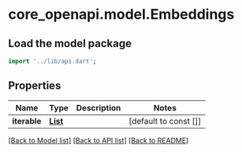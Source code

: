 # core_openapi.model.Embeddings

## Load the model package
```dart
import '../lib/api.dart';
```

## Properties
Name | Type | Description | Notes
------------ | ------------- | ------------- | -------------
**iterable** | [**List<Embedding>**](Embedding.md) |  | [default to const []]

[[Back to Model list]](../README.md#documentation-for-models) [[Back to API list]](../README.md#documentation-for-api-endpoints) [[Back to README]](../README.md)


